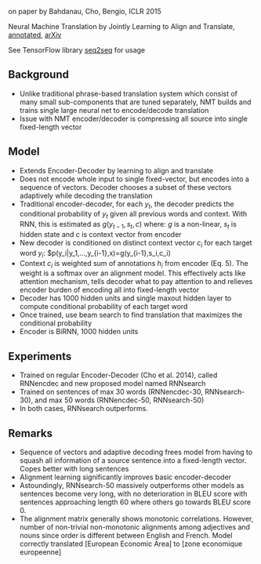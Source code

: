 on paper by Bahdanau, Cho, Bengio, ICLR 2015

Neural Machine Translation by Jointly Learning to Align and Translate, [annotated](https://drive.google.com/file/d/0ByV7wn2NzevOS3FmWHVNazhnczA/view?usp=sharing), [arXiv](https://arxiv.org/abs/1409.0473)

See TensorFlow library [seq2seq](https://github.com/tensorflow/tensorflow/blob/master/tensorflow/python/ops/seq2seq.py) for usage

## Background
- Unlike traditional phrase-based translation system which consist of many small sub-components that are tuned separately, NMT builds and trains single large neural net to encode/decode translation
- Issue with NMT encoder/decoder is compressing all source into single fixed-length vector

## Model
- Extends Encoder-Decoder by learning to align and translate
- Does not encode whole input to single fixed-vector, but encodes into a sequence of vectors. Decoder chooses a subset of these vectors adaptively while decoding the translation
- Traditional encoder-decoder, for each $y_t$, the decoder predicts the conditional probability of $y_t$ given all previous words and context. With RNN, this is estimated as $g(y_{t-1}, s_t, c)$ where: $g$ is a non-linear, $s_t$ is hidden state and $c$ is context vector from encoder
- New decoder is conditioned on distinct context vector $c_i$ for each target word $y_i$: $p(y_i|y_1,...,y_{i-1},x)=g(y_{i-1},s_i,c_i)
- Context $c_i$ is weighted sum of annotations $h_i$ from encoder (Eq. 5). The weight is a softmax over an alignment model. This effectively acts like attention mechanism, tells decoder what to pay attention to and relieves encoder burden of encoding all into fixed-length vector
- Decoder has 1000 hidden units and single maxout hidden layer to compute conditional probability of each target word
- Once trained, use beam search to find translation that maximizes the conditional probability
- Encoder is BiRNN, 1000 hidden units

## Experiments
- Trained on regular Encoder-Decoder (Cho et al. 2014), called RNNencdec and new proposed model named RNNsearch
- Trained on sentences of max 30 words (RNNencdec-30, RNNsearch-30), and max 50 words (RNNencdec-50, RNNsearch-50)
- In both cases, RNNsearch outperforms.

## Remarks
- Sequence of vectors and adaptive decoding frees model from having to squash all information of a source sentence into a fixed-length vector. Copes better with long sentences
- Alignment learning significantly improves basic encoder-decoder
- Astoundingly, RNNsearch-50 massively outperforms other models as sentences become very long, with no deterioration in BLEU score with sentences approaching length 60 where others go towards BLEU score 0.
- The alignment matrix generally shows monotonic correlations. However, number of non-trivial non-monotonic alignments among adjectives and nouns since order is different between English and French. Model correctly translated [European Economic Area] to [zone economique europeenne]
